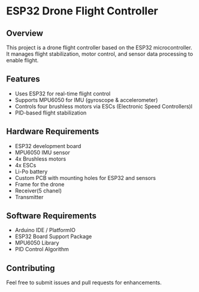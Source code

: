 # ESP32 Drone Flight Controller

## Overview
This project is a drone flight controller based on the ESP32 microcontroller. It manages flight stabilization, motor control, and sensor data processing to enable  flight.

## Features
- Uses ESP32 for real-time flight control
- Supports MPU6050 for IMU (gyroscope & accelerometer)
- Controls four brushless motors via ESCs (Electronic Speed Controllers)l
- PID-based flight stabilization

## Hardware Requirements
- ESP32 development board
- MPU6050 IMU sensor
- 4x Brushless motors
- 4x ESCs
- Li-Po battery
- Custom PCB with mounting holes for ESP32 and sensors
- Frame for the drone
- Receiver(5 chanel)
- Transmitter

## Software Requirements
- Arduino IDE / PlatformIO
- ESP32 Board Support Package
- MPU6050 Library
- PID Control Algorithm
  

## Contributing
Feel free to submit issues and pull requests for enhancements.


